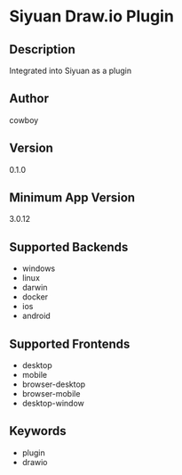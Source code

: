 
# Siyuan Draw.io Plugin

## Description
Integrated into Siyuan as a plugin

## Author
cowboy

## Version
0.1.0

## Minimum App Version
3.0.12

## Supported Backends
- windows
- linux
- darwin
- docker
- ios
- android

## Supported Frontends
- desktop
- mobile
- browser-desktop
- browser-mobile
- desktop-window

## Keywords
- plugin
- drawio